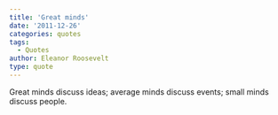 ```yaml
---
title: 'Great minds'
date: '2011-12-26'
categories: quotes
tags:
  - Quotes
author: Eleanor Roosevelt
type: quote
---
```


Great minds discuss ideas; average minds discuss events; small minds discuss people.
